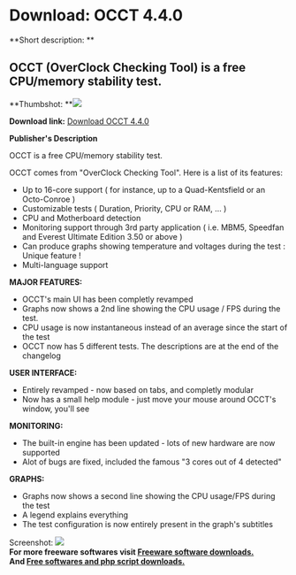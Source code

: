 # Download: OCCT 4.4.0

**Short description: **

## OCCT (OverClock Checking Tool) is a free CPU/memory stability test.

  
**Thumbshot: **![](http://www.freewarefiles.com/screenshot/occt200_md.jpg)   
  
**Download link:** [Download OCCT 4.4.0](http://freesoftwares.boysofts.com/OCCT_program_30090.html)  
  

**Publisher's Description**  
  

OCCT is a free CPU/memory stability test.

OCCT comes from "OverClock Checking Tool". Here is a list of its features:

  * Up to 16-core support ( for instance, up to a Quad-Kentsfield or an Octo-Conroe ) 
  * Customizable tests ( Duration, Priority, CPU or RAM, ... ) 
  * CPU and Motherboard detection 
  * Monitoring support through 3rd party application ( i.e. MBM5, Speedfan and Everest Ultimate Edition 3.50 or above ) 
  * Can produce graphs showing temperature and voltages during the test : Unique feature ! 
  * Multi-language support 

**MAJOR FEATURES:**

  * OCCT's main UI has been completly revamped 
  * Graphs now shows a 2nd line showing the CPU usage / FPS during the test. 
  * CPU usage is now instantaneous instead of an average since the start of the test 
  * OCCT now has 5 different tests. The descriptions are at the end of the changelog 

**USER INTERFACE:**

  * Entirely revamped - now based on tabs, and completly modular 
  * Now has a small help module - just move your mouse around OCCT's window, you'll see 

**MONITORING:**

  * The built-in engine has been updated - lots of new hardware are now supported 
  * Alot of bugs are fixed, included the famous "3 cores out of 4 detected" 

**GRAPHS:**

  * Graphs now shows a second line showing the CPU usage/FPS during the test 
  * A legend explains everything 
  * The test configuration is now entirely present in the graph's subtitles 

  
  
Screenshot: ![](http://www.freewarefiles.com/screenshot/occt200.jpg)  
**For more freeware softwares visit [Freeware software downloads.](http://freesoftwares.boysofts.com/)**   
**And [Free softwares and php script downloads.](http://www.boysofts.com/)**


